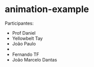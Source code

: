 # animation-example

Participantes:

<ul>
	<li>Prof Daniel</li>
	<li>Yellowbelt Tay</li>
	<li>João Paulo<li>
	<li>Fernando TF</li>
  <li>João Marcelo Dantas</li>
</ul>
